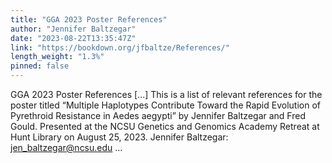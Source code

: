 ```yaml
---
title: "GGA 2023 Poster References"
author: "Jennifer Baltzegar"
date: "2023-08-22T13:35:47Z"
link: "https://bookdown.org/jfbaltze/References/"
length_weight: "1.3%"
pinned: false
---
```


GGA 2023 Poster References [...] This is a list of relevant references for the poster titled “Multiple Haplotypes Contribute Toward the Rapid Evolution of Pyrethroid Resistance in Aedes aegypti” by Jennifer Baltzegar and Fred Gould. Presented at the NCSU Genetics and Genomics Academy Retreat at Hunt Library on August 25, 2023. Jennifer Baltzegar: jen_baltzegar@ncsu.edu ...
